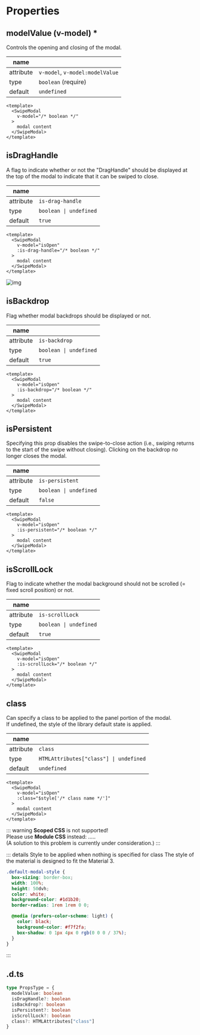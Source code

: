 # Properties

## modelValue (v-model) *
Controls the opening and closing of the modal.

| name      |                                 |
| --------- | ------------------------------- |
| attribute | `v-model`, `v-model:modelValue` |
| type      | `boolean` (require)             |
| default   | `undefined`                     |

```vue{3}
<template>
  <SwipeModal
    v-model="/* boolean */"
  >
    modal content
  </SwipeModal>
</template>
```

## isDragHandle
A flag to indicate whether or not the "DragHandle" should be displayed at the top of the modal to indicate that it can be swiped to close.

| name      |                        |
| --------- | ---------------------- |
| attribute | `is-drag-handle`       |
| type      | `boolean \| undefined` |
| default   | `true`                 |

```vue{4}
<template>
  <SwipeModal
    v-model="isOpen"
    :is-drag-handle="/* boolean */"
  >
    modal content
  </SwipeModal>
</template>
```

![img](/imgs/properties/is-drag-handle.png)

## isBackdrop
Flag whether modal backdrops should be displayed or not.

| name      |                        |
| --------- | ---------------------- |
| attribute | `is-backdrop`          |
| type      | `boolean \| undefined` |
| default   | `true`                 |

```vue{4}
<template>
  <SwipeModal
    v-model="isOpen"
    :is-backdrop="/* boolean */"
  >
    modal content
  </SwipeModal>
</template>
```

## isPersistent
Specifying this prop disables the swipe-to-close action (i.e., swiping returns to the start of the swipe without closing).
Clicking on the backdrop no longer closes the modal.

| name      |                        |
| --------- | ---------------------- |
| attribute | `is-persistent`        |
| type      | `boolean \| undefined` |
| default   | `false`                |

```vue{4}
<template>
  <SwipeModal
    v-model="isOpen"
    :is-persistent="/* boolean */"
  >
    modal content
  </SwipeModal>
</template>
```

## isScrollLock
Flag to indicate whether the modal background should not be scrolled (= fixed scroll position) or not.

| name      |                        |
| --------- | ---------------------- |
| attribute | `is-scrollLock`        |
| type      | `boolean \| undefined` |
| default   | `true`                 |

```vue{4}
<template>
  <SwipeModal
    v-model="isOpen"
    :is-scrollLock="/* boolean */"
  >
    modal content
  </SwipeModal>
</template>
```

## class
Can specify a class to be applied to the panel portion of the modal.<br>
If undefined, the style of the library default state is applied.

| name      |                                        |
| --------- | -------------------------------------- |
| attribute | `class`                                |
| type      | `HTMLAttributes["class"] \| undefined` |
| default   | `undefined`                            |

```vue{4}
<template>
  <SwipeModal
    v-model="isOpen"
    :class="$style['/* class name */']"
  >
    modal content
  </SwipeModal>
</template>
```

::: warning
**Scoped CSS** is not supported!<br>
Please use **Module CSS** instead: .....<br>
(A solution to this problem is currently under consideration.)
:::

::: details Style to be applied when nothing is specified for class
The style of the material is designed to fit the Material 3.
```scss
.default-modal-style {
  box-sizing: border-box;
  width: 100%;
  height: 50dvh;
  color: white;
  background-color: #1d1b20;
  border-radius: 1rem 1rem 0 0;

  @media (prefers-color-scheme: light) {
    color: black;
    background-color: #f7f2fa;
    box-shadow: 0 1px 4px 0 rgb(0 0 0 / 37%);
  }
}
```
:::

## .d.ts
```ts
type PropsType = {
  modelValue: boolean
  isDragHandle?: boolean
  isBackdrop?: boolean
  isPersistent?: boolean
  isScrollLock?: boolean
  class?: HTMLAttributes["class"]
}
```